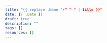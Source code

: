 ```yaml
---
title: "{{ replace .Name "-" " " | title }}"
date: {{ .Date }}
draft: true
description: ""
tags: []
resources: []
---
```

